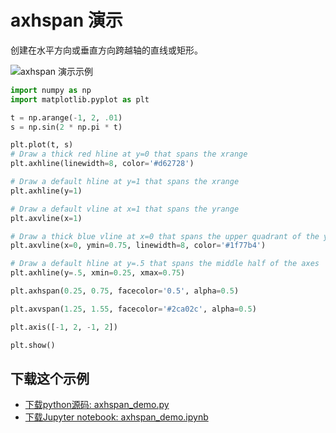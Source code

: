 # axhspan 演示

创建在水平方向或垂直方向跨越轴的直线或矩形。

![axhspan 演示示例](https://matplotlib.org/_images/sphx_glr_axhspan_demo_001.png)

```python
import numpy as np
import matplotlib.pyplot as plt

t = np.arange(-1, 2, .01)
s = np.sin(2 * np.pi * t)

plt.plot(t, s)
# Draw a thick red hline at y=0 that spans the xrange
plt.axhline(linewidth=8, color='#d62728')

# Draw a default hline at y=1 that spans the xrange
plt.axhline(y=1)

# Draw a default vline at x=1 that spans the yrange
plt.axvline(x=1)

# Draw a thick blue vline at x=0 that spans the upper quadrant of the yrange
plt.axvline(x=0, ymin=0.75, linewidth=8, color='#1f77b4')

# Draw a default hline at y=.5 that spans the middle half of the axes
plt.axhline(y=.5, xmin=0.25, xmax=0.75)

plt.axhspan(0.25, 0.75, facecolor='0.5', alpha=0.5)

plt.axvspan(1.25, 1.55, facecolor='#2ca02c', alpha=0.5)

plt.axis([-1, 2, -1, 2])

plt.show()
```

## 下载这个示例
            
- [下载python源码: axhspan_demo.py](https://matplotlib.org/_downloads/axhspan_demo.py)
- [下载Jupyter notebook: axhspan_demo.ipynb](https://matplotlib.org/_downloads/axhspan_demo.ipynb)